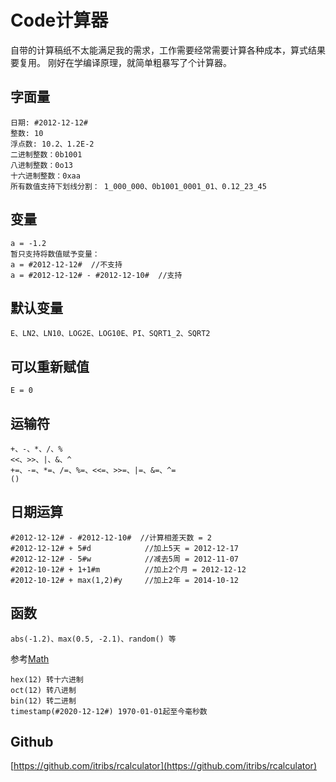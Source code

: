 # Code计算器

自带的计算稿纸不太能满足我的需求，工作需要经常需要计算各种成本，算式结果要复用。
刚好在学编译原理，就简单粗暴写了个计算器。

## 字面量
    日期: #2012-12-12#
    整数: 10
    浮点数: 10.2、1.2E-2
    二进制整数：0b1001  
    八进制整数：0o13
    十六进制整数：0xaa  
    所有数值支持下划线分割： 1_000_000、0b1001_0001_01、0.12_23_45
## 变量  
    a = -1.2  
    暂只支持将数值赋予变量：  
    a = #2012-12-12#  //不支持
    a = #2012-12-12# - #2012-12-10#  //支持
## 默认变量
    E、LN2、LN10、LOG2E、LOG10E、PI、SQRT1_2、SQRT2  
## 可以重新赋值
    E = 0  
## 运输符
    +、-、*、/、%  
    <<、>>、|、&、^
    +=、-=、*=、/=、%=、<<=、>>=、|=、&=、^=  
    ()   
## 日期运算
    #2012-12-12# - #2012-12-10#  //计算相差天数 = 2
    #2012-12-12# + 5#d            //加上5天 = 2012-12-17
    #2012-12-12# - 5#w            //减去5周 = 2012-11-07
    #2012-10-12# + 1+1#m          //加上2个月 = 2012-12-12
    #2012-10-12# + max(1,2)#y     //加上2年 = 2014-10-12
## 函数
    abs(-1.2)、max(0.5, -2.1)、random() 等
参考[Math](https://www.w3school.com.cn/jsref/jsref_obj_math.asp)  

    hex(12) 转十六进制
    oct(12) 转八进制
    bin(12) 转二进制
    timestamp(#2020-12-12#) 1970-01-01起至今毫秒数
## Github  
[https://github.com/itribs/rcalculator](https://github.com/itribs/rcalculator)